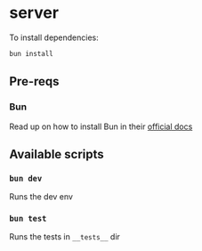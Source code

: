 # server

To install dependencies:

```bash
bun install
```

## Pre-reqs

### Bun

Read up on how to install Bun in their [official docs](https://bun.sh/docs/installation)

## Available scripts

### `bun dev`

Runs the dev env

### `bun test`

Runs the tests in `__tests__` dir
